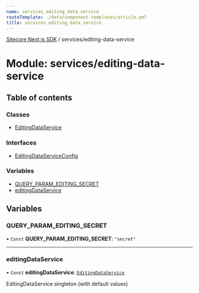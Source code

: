 ```yaml
---
name: services_editing_data_service
routeTemplate: ./data/component-templates/article.yml
title: services_editing_data_service
---
```


[Sitecore Next.js SDK](/docs/nextjs/ref/) / services/editing-data-service

# Module: services/editing-data-service

## Table of contents

### Classes

- [EditingDataService](/docs/nextjs/ref/classes/services_editing_data_service/editingdataservice)

### Interfaces

- [EditingDataServiceConfig](/docs/nextjs/ref/interfaces/services_editing_data_service/editingdataserviceconfig)

### Variables

- [QUERY\_PARAM\_EDITING\_SECRET](/docs/nextjs/ref/modules/services_editing_data_service#query_param_editing_secret)
- [editingDataService](/docs/nextjs/ref/modules/services_editing_data_service#editingdataservice)

## Variables

### QUERY\_PARAM\_EDITING\_SECRET

• `Const` **QUERY\_PARAM\_EDITING\_SECRET**: ``"secret"``

___

### editingDataService

• `Const` **editingDataService**: [`EditingDataService`](/docs/nextjs/ref/classes/services_editing_data_service/editingdataservice)

EditingDataService singleton (with default values)
